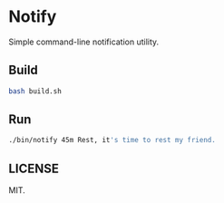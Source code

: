 # Notify
Simple command-line notification utility. 

## Build
```sh
bash build.sh
```

## Run
```sh
./bin/notify 45m Rest, it's time to rest my friend. 
```

## LICENSE
MIT.
